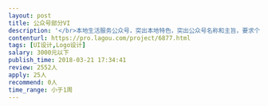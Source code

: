 ```yaml
---                
layout: post       
title: 公众号部分VI           
description: '</br>本地生活服务公众号，突出本地特色，突出公众号名称和主旨，要求个性张扬</br>一、公众号头像</br>二、公众号引导关注</br>三、内容文饰</br>四、定制二维码</br>五、底部公众号介绍</br>'     
contenturl: https://pro.lagou.com/project/6877.html      
tags: [UI设计,Logo设计]            
salary: 3000元以下          
publish_time: 2018-03-21 17:34:41         
review: 2552人                   
apply: 25人                   
recommend: 0人                   
time_range: 小于1周              
---                 
```

